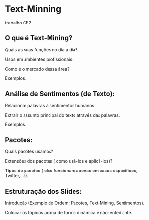 # Text-Minning
trabalho CE2

 O que é Text-Mining?
 -
 <p> Quais as suas funções no dia a dia? </p>
 <p> Usos em ambientes profissionais. </p>
 <p> Como é o mercado dessa área? </p>
 <p> Exemplos. </p>

Análise de Sentimentos (de Texto):
-
<p> Relacionar palavras à sentimentos humanos. </p>
<p> Extrair o assunto principal do texto através das palavras. </p>
<p> Exemplos. </p>

Pacotes:
-
<p> Quais pacotes usamos? </p>
<p> Extensões dos pacotes ( como usá-los e aplicá-los)? </p>
<p> Tipos de pacotes ( eles funcionam apenas em casos específicos, Twitter,...?). </p>

Estruturação dos Slides:
-
<p> Introdução (Exemplo de Ordem: Pacotes, Text-Mining, Sentimentos). </p>
<p> Colocar os tópicos acima de forma dinâmica e não-entediante. </p>

